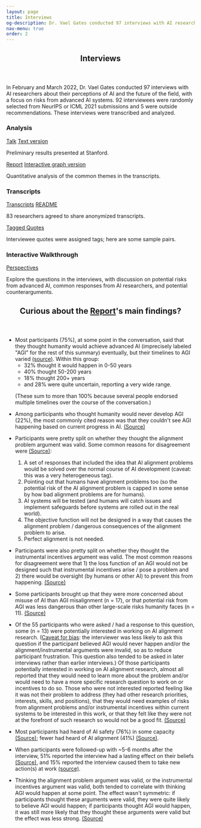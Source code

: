 ```yaml
---
layout: page
title: Interviews
og-description: Dr. Vael Gates conducted 97 interviews with AI researchers about their perceptions of AI and the future of the field, with a focus on risks from advanced AI systems. We present analysis, transcripts, and an interactive walkthrough of the researchers' perspectives.
nav-menu: true
order: 2
---
```


<!-- Main -->
<div id="main" class="alt">

<!-- One -->
<section id="one">
	<div class="inner">
		<header class="major">
			<h1>Interviews</h1>
		</header>

<!-- Content -->
<p> In February and March 2022, Dr. Vael Gates conducted 97 interviews with AI researchers about their perceptions of AI and the future of the field, with a focus on risks from advanced AI systems. 92 interviewees were randomly selected from NeurIPS or ICML 2021 submissions and 5 were outside recommendations. These interviews were transcribed and analyzed. </p>

<!-- <div class="row full-width">
	<div class="interviews-grid"> -->
<div class="row">
	<div class="4u 12u$(medium)">
			<h3 class="h3-smaller">Analysis</h3>
			<a href="https://hai.stanford.edu/events/hai-weekly-seminar-vael-gates" class="button special fit">Talk</a>
			<a href="https://docs.google.com/document/d/1ZwB7sD7VKY2LRCzK8Qr-L2gqEdAeXarEfhKKs0YgqcM/edit?usp=sharing" class="button small fit">Text version</a>
			<div class="box">
				<p>Preliminary results presented at Stanford.</p>
			</div>
			<!-- <a href="#main_report" class="button special fit">Report</a> -->
			<a href="analyze_transcripts_static.html" class="button special fit">Report</a>
			<a href="analyze_transcripts.html" class="button fit small">Interactive graph version</a>
			<div class="box">
				<p>Quantitative analysis of the common themes in the transcripts.</p>
			</div>
		</div>
		<div class="4u 12u$(medium)">
			<h3 class="h3-smaller">Transcripts</h3>
			<a href="https://drive.google.com/drive/folders/1qNN6GpAl6a4KswxnJcdhN4fqnMQgZ9Vg?usp=sharing" class="button special fit">Transcripts</a>
			<a href="https://docs.google.com/document/d/1q6-hUgIz-4H8AzejXqqtgX6uvw6w9EwMYtm9KRRYWro/edit?usp=sharing" class="button fit small">README</a>
			<div class="box">
				<p>83 researchers agreed to share anonymized transcripts.</p>
			</div>
			<a href="https://docs.google.com/spreadsheets/d/1FlBcctFLWTYY3NiIklgcuQtVYxuU-plDmUeQjn-2Cfk/edit?usp=sharing" class="button fit">Tagged Quotes</a>
			<div class="box">
				<p>Interviewee quotes were assigned tags; here are some sample pairs.</p>
			</div>
		</div>
		<div class="4u$ 12u$(medium)">
			<h3 class="h3-smaller">Interactive Walkthrough</h3>
			<a href="{{site.baseurl}}{% link perspectives/introduction.html %}" class="button special fit">Perspectives</a>
			<div class="box">
				<p>Explore the questions in the interviews, with discussion on potential risks from advanced AI, common responses from AI researchers, and potential counterarguments. </p>
			</div>
		</div>
</div>

</div>
</section>


<section id="report-main-findings" class="bg-gray">
	<div class="inner">
	<header class="major">
		<h2>Curious about the <a href="analyze_transcripts_static.html" class="button special xsmall">Report</a>'s main findings?</h2>
	</header>

<ul>
<li>Most participants (75%), at some point in the conversation, said that they thought humanity would achieve advanced AI (imprecisely labeled "AGI" for the rest of this summary) eventually, but their timelines to AGI varied <a href="analyze_transcripts_static.html#when-will-we-get-agi">(source)</a>. Within this group:
	<ul>
	<li>32% thought it would happen in 0-50 years</li>
	<li>40% thought 50-200 years</li>
	<li>18% thought 200+ years</li>
	<li>and 28% were quite uncertain, reporting a very wide range.</li>
	</ul>	
	<p>(These sum to more than 100% because several people endorsed multiple timelines over the course of the conversation.)</p>
</li>
<li><p>Among participants who thought humanity would never develop AGI (22%), the most commonly cited reason was that they couldn't see AGI happening based on current progress in AI. <a href="analyze_transcripts_static.html#when-will-we-get-agi">(Source)</a></p></li>
<li>Participants were pretty split on whether they thought the alignment problem argument was valid. Some common reasons for disagreement were <a href="analyze_transcripts_static.html#alignment-problem">(Source)</a>:
</li>      
<ol>
	<li>A set of responses that included the idea that AI alignment problems would be solved over the normal course of AI development (caveat: this was a very heterogeneous tag).</li>
	<li>Pointing out that humans have alignment problems too (so the potential risk of the AI alignment problem is capped in some sense by how bad alignment problems are for humans).</li>
	<li>AI systems will be tested (and humans will catch issues and implement safeguards before systems are rolled out in the real world).</li>
	<li>The objective function will not be designed in a way that causes the alignment problem / dangerous consequences of the alignment problem to arise.</li>
	<li>Perfect alignment is not needed.</li> 
</ol>
<li><p> Participants were also pretty split on whether they thought the instrumental incentives argument was valid. The most common reasons for disagreement were that 1) the loss function of an AGI would not be designed such that instrumental incentives arise / pose a problem and 2) there would be oversight (by humans or other AI) to prevent this from happening. <a href="analyze_transcripts_static.html#instrumental-incentives">(Source)</a></p></li> 
<li><p> Some participants brought up that they were more concerned about misuse of AI than AGI misalignment (n = 17), or that potential risk from AGI was less dangerous than other large-scale risks humanity faces (n = 11). <a href="analyze_transcripts_static.html#merged-extended-discussion">(Source)</a></p></li>
<li><p> Of the 55 participants who were asked / had a response to this question, some (n = 13) were potentially interested in working on AI alignment research. (<a href="analyze_transcripts_static.html#work-on-this_about-this-variable">Caveat for bias</a>: the interviewer was less likely to ask this question if the participant believed AGI would never happen and/or the alignment/instrumental arguments were invalid, so as to reduce participant frustration. This question also tended to be asked in later interviews rather than earlier interviews.) Of those participants potentially interested in working on AI alignment research, almost all reported that they would need to learn more about the problem and/or would need to have a more specific research question to work on or incentives to do so. Those who were not interested reported feeling like it was not their problem to address (they had other research priorities, interests, skills, and positions), that they would need examples of risks from alignment problems and/or instrumental incentives within current systems to be interested in this work, or that they felt like they were not at the forefront of such research so would not be a good fit. <a href="analyze_transcripts_static.html#work-on-this">(Source)</a></p></li>
<li><p> Most participants had heard of AI safety (76%) in some capacity <a href="analyze_transcripts_static.html#heard-of-ai-safety">(Source)</a>; fewer had heard of AI alignment (41%) <a href="analyze_transcripts_static.html#heard-of-ai-alignment">(Source)</a>.</p></li> 
<li><p> When participants were followed-up with ~5-6 months after the interview, 51% reported the interview had a lasting effect on their beliefs <a href="analyze_transcripts_static.html#lasting-effects">(Source)</a>, and 15% reported the interview caused them to take new action(s) at work <a href="analyze_transcripts_static.html#new-actions">(source)</a>.</p></li> 
<li><p> Thinking the alignment problem argument was valid, or the instrumental incentives argument was valid, both tended to correlate with thinking AGI would happen at some point. The effect wasn't symmetric: if participants thought these arguments were valid, they were quite likely to believe AGI would happen; if participants thought AGI would happen, it was still more likely that they thought these arguments were valid but the effect was less strong. <a href="analyze_transcripts_static.html#main-questions-x-main-questions">(Source)</a> </p></li>
</ul>


  </div>
</section>
</div>

